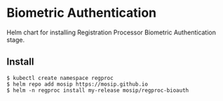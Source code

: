 # Biometric Authentication

Helm chart for installing Registration Processor Biometric Authentication stage.

## Install
```console
$ kubectl create namespace regproc
$ helm repo add mosip https://mosip.github.io
$ helm -n regproc install my-release mosip/regproc-bioauth
```


